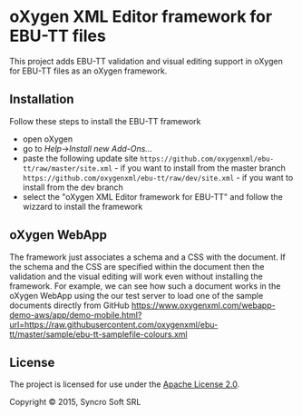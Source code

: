oXygen XML Editor framework for EBU-TT files 
============================================

This project adds EBU-TT validation and visual editing support in oXygen for 
EBU-TT files as an oXygen framework.

Installation
------------

Follow these steps to install the EBU-TT framework  
 - open oXygen
 - go to *Help*->*Install new Add-Ons...* 
 - paste the following update site 
   `https://github.com/oxygenxml/ebu-tt/raw/master/site.xml` - if you want to install from the master branch
   `https://github.com/oxygenxml/ebu-tt/raw/dev/site.xml` - if you want to install from the dev branch
 - select the "oXygen XML Editor framework for EBU-TT" and follow the wizzard 
 to install the framework 

oXygen WebApp
-------------
The framework just associates a schema and a CSS with the document. 
If the schema and the CSS are specified within the document then the validation
and the visual editing will work even without installing the framework. 
For example, we can see how such a document works in the oXygen WebApp using the
our test server to load one of the sample documents directly from GitHub
https://www.oxygenxml.com/webapp-demo-aws/app/demo-mobile.html?url=https://raw.githubusercontent.com/oxygenxml/ebu-tt/master/sample/ebu-tt-samplefile-colours.xml

License
-------

The project is licensed for use under the 
[Apache License 2.0](https://github.com/oxygenxml/ebu-tt/blob/master/LICENSE).

Copyright © 2015, Syncro Soft SRL 





 


